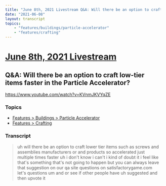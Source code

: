 ```yaml
---
title: "June 8th, 2021 Livestream Q&A: Will there be an option to craft low-tier items faster in the Particle Accelerator?"
date: "2021-06-08"
layout: transcript
topics:
    - "features/buildings/particle-accelerator"
    - "features/crafting"
---
```

# [June 8th, 2021 Livestream](../2021-06-08.md)
## Q&A: Will there be an option to craft low-tier items faster in the Particle Accelerator?
https://www.youtube.com/watch?v=KVnmJKVYqZE

### Topics
* [Features > Buildings > Particle Accelerator](../topics/features/buildings/particle-accelerator.md)
* [Features > Crafting](../topics/features/crafting.md)

### Transcript

> uh will there be an option to craft lower tier items such as screws and assemblies manufacturers or and products so accelerated just multiple times faster uh i don't know i can't i kind of doubt it i feel like that's something that's not going to happen but you can always leave that suggestion on our qa site questions on satisfactorygame.com let's questions um and or see if other people have uh suggested and then upvote it
